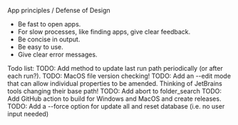 App principles / Defense of Design
- Be fast to open apps.
- For slow processes, like finding apps, give clear feedback.
- Be concise in output.
- Be easy to use.
- Give clear error messages.

Todo list:
TODO: Add method to update last run path periodically (or after each run?).
TODO: MacOS file version checking!
TODO: Add an --edit mode that can allow individual properties to be amended. Thinking of JetBrains tools changing their base path!
TODO: Add abort to folder_search
TODO: Add GitHub action to build for Windows and MacOS and create releases.
TODO: Add a --force option for update all and reset database (i.e. no user input needed)
